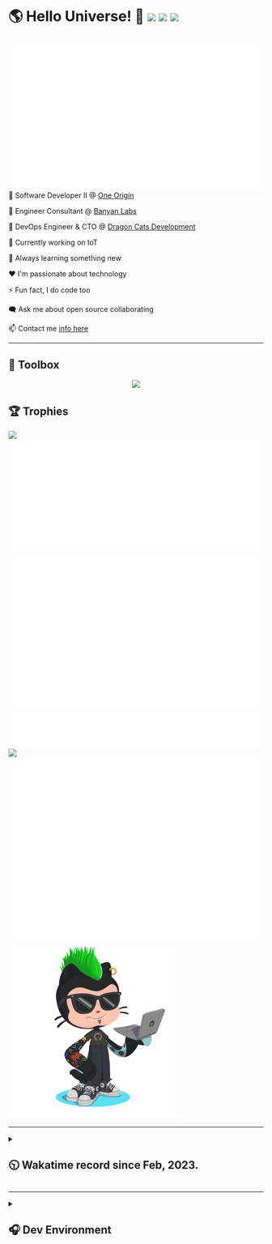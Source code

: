 <h1>🌎 Hello Universe! 👋
<img src='https://wakatime.com/badge/user/a61fe4dd-5464-48ee-825a-134d74f90884.svg?style=flat-square'>
<img src='https://api.visitorbadge.io/api/visitors?path=https%3A%2F%2Fgithub.com%2Fjmclain-origin&countColor=&style=flat-square' height='22'>
<img src='https://img.shields.io/github/followers/jmclain-origin?label=Followers&style=flat-square' height='22'>
</h1>

<img align='right' src='./assets/metrics.base.svg'>

💼 Software Developer II @ [One Origin](https://oneorigin.us/)

💼 Engineer Consultant @ [Banyan Labs](https://banyanlabs.io/)

💼 DevOps Engineer & CTO @ [Dragon Cats Development](https://DragonCats.dev/)

🔭 Currently working on IoT

🌱 Always learning something new

❤️ I'm passionate about technology

⚡ Fun fact, I do code too

🗨️ Ask me about open source collaborating

📫 Contact me [info here](https://www.joshmclain.com/#contact)

---

## 🧰 Toolbox

<p align="center">
  <a href="https://skillicons.dev">
    <img src="https://skillicons.dev/icons?i=md,html,css,js,regex,sass,tailwind,ts,react,styledcomponents,redux,next,gatsby,remix,nodejs,express,mongodb,jest,webpack,vite,rollup,docker,nginx,aws,heroku,vercel,netlify,linux,bash,powershell,vim,git,githubactions,github,gitlab,vscode,idea,maven,gradle,java,spring&theme=dark" />
  </a>
</p>

## 🏆 Trophies
>
<div align=''>
<img src='https://github-profile-trophy.vercel.app/?username=jmclain-origin&theme=darkhub&no-frame=true&margin-w=10' height='155'>
<img src='./assets/metrics.plugin.achievements.compact.svg'>
<img src='./assets/metrics.plugin.habits.charts.svg'>
</div>

<div align=''>
<img src='./assets/metrics.plugin.habits.facts.svg'>
<img src='https://streak-stats.demolab.com?user=jmclain-origin&theme=dark' width='340'>
<div>
</div>


<img src='./assets/metrics.plugin.wakatime.svg'>
<img src='./assets/octocat.png' width='340'>
<!-- <img src='./assets/metrics.plugin.code.svg'> -->
</div>

---

<details>
<summary>

## 🕥 Wakatime record since Feb, 2023.

</summary>

<!--START_SECTION:waka-->
![Code Time](http://img.shields.io/badge/Code%20Time-315%20hrs%2037%20mins-blue)

![Profile Views](http://img.shields.io/badge/Profile%20Views-7-blue)

**🐱 My GitHub Data** 

> 📦 129.3 kB Used in GitHub's Storage 
 > 
> 🏆 534 Contributions in the Year 2023
 > 
> 🚫 Not Opted to Hire
 > 
> 📜 17 Public Repositories 
 > 
> 🔑 25 Private Repositories 
 > 
**I'm an Early 🐤** 

```text
🌞 Morning                1312 commits        █████░░░░░░░░░░░░░░░░░░░░   21.65 % 
🌆 Daytime                2417 commits        ██████████░░░░░░░░░░░░░░░   39.88 % 
🌃 Evening                1607 commits        ███████░░░░░░░░░░░░░░░░░░   26.52 % 
🌙 Night                  724 commits         ███░░░░░░░░░░░░░░░░░░░░░░   11.95 % 
```
📅 **I'm Most Productive on Monday** 

```text
Monday                   1253 commits        █████░░░░░░░░░░░░░░░░░░░░   20.68 % 
Tuesday                  979 commits         ████░░░░░░░░░░░░░░░░░░░░░   16.16 % 
Wednesday                1194 commits        █████░░░░░░░░░░░░░░░░░░░░   19.70 % 
Thursday                 523 commits         ██░░░░░░░░░░░░░░░░░░░░░░░   08.63 % 
Friday                   845 commits         ███░░░░░░░░░░░░░░░░░░░░░░   13.94 % 
Saturday                 702 commits         ███░░░░░░░░░░░░░░░░░░░░░░   11.58 % 
Sunday                   564 commits         ██░░░░░░░░░░░░░░░░░░░░░░░   09.31 % 
```


📊 **This Week I Spent My Time On** 

```text
🕑︎ Time Zone: America/Phoenix

💬 Programming Languages: 
TypeScript               12 hrs 52 mins      █████████░░░░░░░░░░░░░░░░   36.51 % 
HTML                     9 hrs 55 mins       ███████░░░░░░░░░░░░░░░░░░   28.16 % 
CSS                      8 hrs 47 mins       ██████░░░░░░░░░░░░░░░░░░░   24.96 % 
JavaScript               1 hr 11 mins        █░░░░░░░░░░░░░░░░░░░░░░░░   03.39 % 
Markdown                 1 hr 2 mins         █░░░░░░░░░░░░░░░░░░░░░░░░   02.94 % 

🔥 Editors: 
IntelliJ                 34 hrs 52 mins      █████████████████████████   98.95 % 
VS Code                  22 mins             ░░░░░░░░░░░░░░░░░░░░░░░░░   01.05 % 

💻 Operating System: 
Mac                      34 hrs 26 mins      ████████████████████████░   97.74 % 
Windows                  47 mins             █░░░░░░░░░░░░░░░░░░░░░░░░   02.25 % 
Linux                    0 secs              ░░░░░░░░░░░░░░░░░░░░░░░░░   00.01 % 
```

**I Mostly Code in JavaScript** 

```text
JavaScript               26 repos            █████████████░░░░░░░░░░░░   52.00 % 
TypeScript               14 repos            ███████░░░░░░░░░░░░░░░░░░   28.00 % 
HTML                     5 repos             ██░░░░░░░░░░░░░░░░░░░░░░░   10.00 % 
CSS                      3 repos             ██░░░░░░░░░░░░░░░░░░░░░░░   06.00 % 
Java                     1 repo              ░░░░░░░░░░░░░░░░░░░░░░░░░   02.00 % 
```




 Last Updated on 08/05/2023 18:35:44 UTC
<!--END_SECTION:waka-->

</details>

---

<details>
<summary>

## 🎧 Dev Environment

</summary>

> ### _I'm not a player 🐱 I just code a lot..._
<div align='center'>
<img src='https://spotify-github-profile.vercel.app/api/view?uid=31knnovcfatt7mqmu6yaa5htulxi&cover_image=true&theme=default&show_offline=false&background_color=121212' width='420'>
<img src='https://spotify-recently-played-readme.vercel.app/api?user=31knnovcfatt7mqmu6yaa5htulxi&width=400&count=10'>
</div>
</details>


<!-- ## Memes

who doesn't love memes?

![obi one](./assets/unfilimar_obi.jpg) -->

<!-- <div align='center'>
<img src='https://www.data-card-for-spotify.com/api/card?user_id=31knnovcfatt7mqmu6yaa5htulxi&hide_playing=1&hide_recents=1&limit=10&custom_title=jmclain-origin%20Spotify%20Data'>
</div> -->
